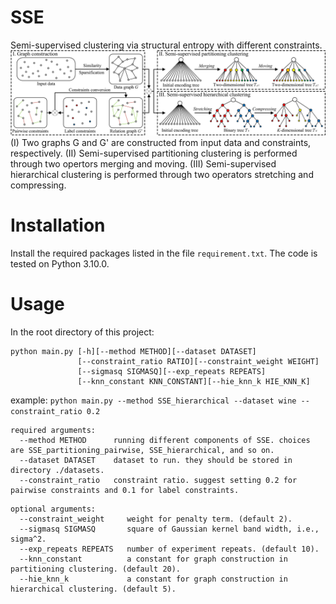 # SSE
Semi-supervised clustering via structural entropy with different constraints.
![image](framework.png)
(I) Two graphs G and G' are constructed from input data and constraints, respectively. (II) Semi-supervised partitioning clustering is performed through two opertors merging and moving. (III) Semi-supervised hierarchical clustering is performed through two operators stretching and compressing.

# Installation
Install the required packages listed in the file ```requirement.txt```. The code is tested on Python 3.10.0.

# Usage
In the root directory of this project:
```
python main.py [-h][--method METHOD][--dataset DATASET]
               [--constraint_ratio RATIO][--constraint_weight WEIGHT]
               [--sigmasq SIGMASQ][--exp_repeats REPEATS]
               [--knn_constant KNN_CONSTANT][--hie_knn_k HIE_KNN_K]
```

example: ```python main.py --method SSE_hierarchical --dataset wine --constraint_ratio 0.2```
```
required arguments:
  --method METHOD      running different components of SSE. choices are SSE_partitioning_pairwise, SSE_hierarchical, and so on.
  --dataset DATASET    dataset to run. they should be stored in directory ./datasets.
  --constraint_ratio   constraint ratio. suggest setting 0.2 for pairwise constraints and 0.1 for label constraints.
```
```
optional arguments:
  --constraint_weight     weight for penalty term. (default 2).
  --sigmasq SIGMASQ       square of Gaussian kernel band width, i.e., sigma^2.
  --exp_repeats REPEATS   number of experiment repeats. (default 10).
  --knn_constant          a constant for graph construction in partitioning clustering. (default 20).
  --hie_knn_k             a constant for graph construction in hierarchical clustering. (default 5).
```
